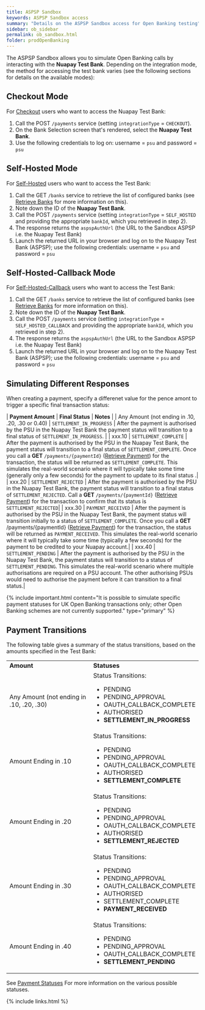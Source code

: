 ```yaml
---
title: ASPSP Sandbox
keywords: ASPSP Sandbox access
summary: "Details on the ASPSP Sandbox access for Open Banking testing"
sidebar: ob_sidebar
permalink: ob_sandbox.html
folder: prodOpenBanking
---
```



The ASPSP Sandbox allows you to simulate Open Banking calls by interacting with the **Nuapay Test Bank**. Depending on the integration mode, the method for accessing the test bank varies (see the following sections for details on the available modes):

## Checkout Mode

For [Checkout](ob_pispimplementation.html#checkout-mode) users who want to access the Nuapay Test Bank:

1. Call the POST `/payments` service (setting `integrationType` = `CHECKOUT`).
1. On the Bank Selection screen that's rendered, select the **Nuapay Test Bank**.
1. Use the following credentials to log on: username = `psu` and password = `psu`

## Self-Hosted Mode

For [Self-Hosted](ob_pispimplementation.html#self-hosted-mode) users who want to access the Test Bank:

1. Call the GET `/banks` service to retrieve the list of configured banks (see [Retrieve Banks](ob_getbank.html) for more information on this).
1. Note down the ID of the **Nuapay Test Bank**.
1. Call the POST `/payments` service (setting `integrationType` = `SELF_HOSTED` and providing the appropriate `bankId`, which you retrieved in step 2).
1. The response returns the `aspspAuthUrl` (the URL to the Sandbox ASPSP i.e. the Nuapay Test Bank)
1. Launch the returned URL in your browser and log on to the Nuapay Test Bank (ASPSP); use the following credentials: username = `psu` and password = `psu`


## Self-Hosted-Callback Mode

For [Self-Hosted-Callback](ob_pispimplementation.html#self-hosted-callback-mode) users who want to access the Test Bank:

1. Call the GET `/banks` service to retrieve the list of configured banks (see [Retrieve Banks](ob_getbank.html) for more information on this).
1. Note down the ID of the **Nuapay Test Bank**.
1. Call the POST `/payments` service (setting `integrationType` = `SELF_HOSTED_CALLBACK` and providing the appropriate `bankId`, which you retrieved in step 2).
1. The response returns the `aspspAuthUrl` (the URL to the Sandbox ASPSP i.e. the Nuapay Test Bank)
1. Launch the returned URL in your browser and log on to the Nuapay Test Bank (ASPSP); use the following credentials: username = `psu` and password = `psu`



## Simulating Different Responses

When creating a payment, specify a differenet value for the pence amont to trigger a specific final transaction status:

| **Payment Amount** | **Final Status** | **Notes** |
| Any Amount (not ending in .10, .20, .30 or 0.40) | `SETTLEMENT_IN_PROGRESS` | After the payment is authorised by the PSU in the Nuapay Test Bank the payment status will transition to a final status of `SETTLEMENT_IN_PROGRESS`. |
| xxx.10 | `SETTLEMENT_COMPLETE` | After the payment is authorised by the PSU in the Nuapay Test Bank, the payment status will transition to a final status of `SETTLEMENT_COMPLETE`.  Once you call a **GET** `/payments/{paymentId}` ([Retrieve Payment](ob_retrievepayment.html)) for the transaction, the status will be returned as  `SETTLEMENT_COMPLETE`. This simulates the real-world scenario where it will typically take some time (generally only a few seconds) for the payment to update to its final status .|
| xxx.20 |  `SETTLEMENT_REJECTED` | After the payment is authorised by the PSU in the Nuapay Test Bank, the payment status will transition to a final status of `SETTLEMENT_REJECTED`. Call a **GET** `/payments/{paymentId}` ([Retrieve Payment](ob_retrievepayment.html)) for the transaction to confirm that its status is `SETTLEMENT_REJECTED`|
| xxx.30 | `PAYMENT_RECEIVED` | After the payment is authorised by the PSU in the Nuapay Test Bank, the payment status will transition initially to a status of `SETTLEMENT_COMPLETE`. Once you call a **GET** /payments/{paymentId} ([Retrieve Payment](ob_retrievepayment.html)) for the transaction, the status will be returned as `PAYMENT_RECEIVED`. This simulates the real-world scenario where it will typically take some time (typically a few seconds) for the payment to be credited to your Nuapay account.|
| xxx.40 | `SETTLEMENT_PENDING` | After the payment is authorised by the PSU in the Nuapay Test Bank, the payment status will transition to a status of `SETTLEMENT_PENDING`.  This simulates the real-world scenario where multiple authorisations are required on a PSU account. The other authorising PSUs would need to authorise the payment before it can transition to a final status.|

{% include important.html content="It is possible to simulate specific payment statuses for UK Open Banking transactions only; other Open Banking schemes are not currently supported." type="primary" %}

## Payment Transitions

The following table gives a summary of the status transitions, based on the amounts specified in the Test Bank:

<table>
  <tbody>
    <tr>
      <td><strong>Amount</strong></td>
      <td><strong>Statuses</strong></td>
    </tr>
    <tr>
      <td>Any Amount (not ending in .10, .20, .30)</td>
      <td>Status Transitions:
      <ul>
      <li>PENDING</li>
      <li>PENDING_APPROVAL</li>
      <li>OAUTH_CALLBACK_COMPLETE</li>
      <li>AUTHORISED</li>
      <li><strong>SETTLEMENT_IN_PROGRESS</strong></li>
      </ul>
      </td>
    </tr>
    <tr>
      <td>Amount Ending in .10</td>
      <td>Status Transitions:
      <ul>
      <li>PENDING</li>
      <li>PENDING_APPROVAL</li>
      <li>OAUTH_CALLBACK_COMPLETE</li>
      <li>AUTHORISED</li>
      <li><strong>SETTLEMENT_COMPLETE</strong></li>
      </ul>
      </td>
    </tr>
    <tr>
      <td>Amount Ending in .20</td>
      <td>Status Transitions:
      <ul>
      <li>PENDING</li>
      <li>PENDING_APPROVAL</li>
      <li>OAUTH_CALLBACK_COMPLETE</li>
      <li>AUTHORISED</li>
      <li><strong>SETTLEMENT_REJECTED</strong></li>
      </ul>
      </td>
    </tr>
    <tr>
      <td>Amount Ending in .30</td>
      <td>Status Transitions:
      <ul>
      <li>PENDING</li>
      <li>PENDING_APPROVAL</li>
      <li>OAUTH_CALLBACK_COMPLETE</li>
      <li>AUTHORISED</li>
      <li>SETTLEMENT_COMPLETE</li>
      <li><strong>PAYMENT_RECEIVED</strong></li>
      </ul>
      </td>
    </tr>
     <tr>
      <td>Amount Ending in .40</td>
      <td>Status Transitions:
      <ul>
      <li>PENDING</li>
      <li>PENDING_APPROVAL</li>
      <li>OAUTH_CALLBACK_COMPLETE</li>      
      <li><strong>SETTLEMENT_PENDING</strong></li>     
      </ul>
      </td>
    </tr>
       </tbody>
       </table>

See [Payment Statuses](ob_paymentstatuses.html) For more information on the various possible statuses.

{% include links.html %}
